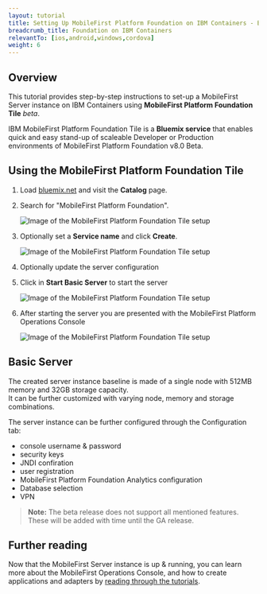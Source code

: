 ```yaml
---
layout: tutorial
title: Setting Up MobileFirst Platform Foundation on IBM Containers - Beta
breadcrumb_title: Foundation on IBM Containers
relevantTo: [ios,android,windows,cordova]
weight: 6
---
```

## Overview
This tutorial provides step-by-step instructions to set-up a MobileFirst Server instance on IBM Containers using **MobileFirst Platform Foundation Tile** *beta*.

IBM MobileFirst Platform Foundation Tile is a **Bluemix service** that enables quick and easy stand-up of scaleable Developer or Production environments of MobileFirst Platform Foundation v8.0 Beta.

## Using the MobileFirst Platform Foundation Tile

1. Load [bluemix.net](http://bluemix.net) and visit the **Catalog** page.
2. Search for "MobileFirst Platform Foundation".

    ![Image of the MobileFirst Platform Foundation Tile setup](search-for-foundation.png)
    
3. Optionally set a **Service name** and click **Create**.

    ![Image of the MobileFirst Platform Foundation Tile setup](set-service-name.png)
    
4. Optionally update the server configuration

5. Click in **Start Basic Server** to start the server

    ![Image of the MobileFirst Platform Foundation Tile setup](overview-page.png)

6. After starting the server you are presented with the MobileFirst Platform Operations Console

    ![Image of the MobileFirst Platform Foundation Tile setup](console.png)

## Basic Server
The created server instance baseline is made of a single node with 512MB memory and 32GB storage capacity.  
It can be further customized with varying node, memory and storage combinations.

The server instance can be further configured through the Configuration tab:

* console username &amp; password
* security keys
* JNDI confiration
* user registration
* MobileFirst Platform Foundation Analytics configuration
* Database selection
* VPN

> **Note:** The beta release does not support all mentioned features. These will be added with time until the GA release.

## Further reading
Now that the MobileFirst Server instance is up &amp; running, you can learn more about the MobileFirst Operations Console, and how to create applications and adapters by [reading through the tutorials](../../all-tutorials/).